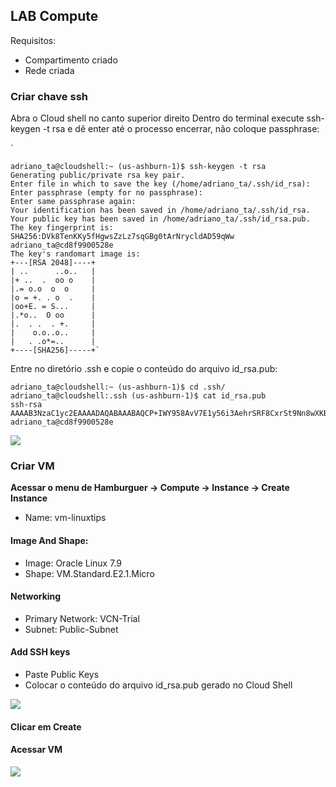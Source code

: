 ## LAB Compute

Requisitos:
- Compartimento criado
- Rede criada


### Criar chave ssh


Abra o Cloud shell no canto superior direito
Dentro do terminal execute ssh-keygen -t rsa e dê enter até o processo encerrar, não coloque passphrase:

`

    adriano_ta@cloudshell:~ (us-ashburn-1)$ ssh-keygen -t rsa
    Generating public/private rsa key pair.
    Enter file in which to save the key (/home/adriano_ta/.ssh/id_rsa): 
    Enter passphrase (empty for no passphrase): 
    Enter same passphrase again: 
    Your identification has been saved in /home/adriano_ta/.ssh/id_rsa.
    Your public key has been saved in /home/adriano_ta/.ssh/id_rsa.pub.
    The key fingerprint is:
    SHA256:DVk8TenKKy5fHgwsZzLz7sqGBg0tArNrycldAD59qWw adriano_ta@cd8f9900528e
    The key's randomart image is:
    +---[RSA 2048]----+
    | ..      ..o..   |
    |+ ..  .  oo o    |
    |.= o.o  o  o     |
    |o = +. . o  .    |
    |oo+E. = S...     |
    |.*o..  O oo      |
    |.  . .  . +.     |
    |    o.o..o..     |
    |   . .o*=..      |
    +----[SHA256]-----+`

Entre no diretório .ssh e copie o conteúdo do arquivo id_rsa.pub:



    adriano_ta@cloudshell:~ (us-ashburn-1)$ cd .ssh/
    adriano_ta@cloudshell:.ssh (us-ashburn-1)$ cat id_rsa.pub 
    ssh-rsa AAAAB3NzaC1yc2EAAAADAQABAAABAQCP+IWY958AvV7E1y56i3AehrSRF8CxrSt9Nn8wXKBp2NjmeiFpnpub+/mI5xmDYCbMIrZCXAEyB1uq6uLJBV70cjX9DfhMo7zGEYL0cJHBwmTkVl/e7vOLx4IeAa9dFj0Hl21IszcODEvaY1vchGCZiVVlgFHD6l7p3BlA5xGcwJg9SkSIUgm61mMsWssoZX1l2CW3AGHpwcnxQfF25HATl63j1Rb4oMmMZ5GHd8cfaRE+BCi+V7n6YgYgHkftZMEo68pgXYkcFmj15YJXs5bDduZlz4990vbBe3yuqhijSVuy7Edap8Y6G3vWCTup5adEVnAyxuSQTnKz5nLoAvrv adriano_ta@cd8f9900528e

![](https://i.imgur.com/4trnHXH.gif)


### Criar VM

**Acessar o menu de Hamburguer -> Compute -> Instance -> Create Instance**

- Name: vm-linuxtips

#### Image And Shape:

- Image: Oracle Linux 7.9
- Shape: VM.Standard.E2.1.Micro

#### Networking

- Primary Network: VCN-Trial
- Subnet: Public-Subnet

#### Add SSH keys

- Paste Public Keys
- Colocar o conteúdo do arquivo id_rsa.pub gerado no Cloud Shell

![](https://i.imgur.com/NOpH57x.gif)


#### Clicar em Create

#### Acessar VM

![](https://i.imgur.com/Gs0Owxv.gif)

